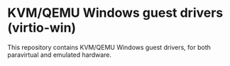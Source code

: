 # KVM/QEMU Windows guest drivers (virtio-win) #

This repository contains KVM/QEMU Windows guest drivers, for both
paravirtual and emulated hardware. 
